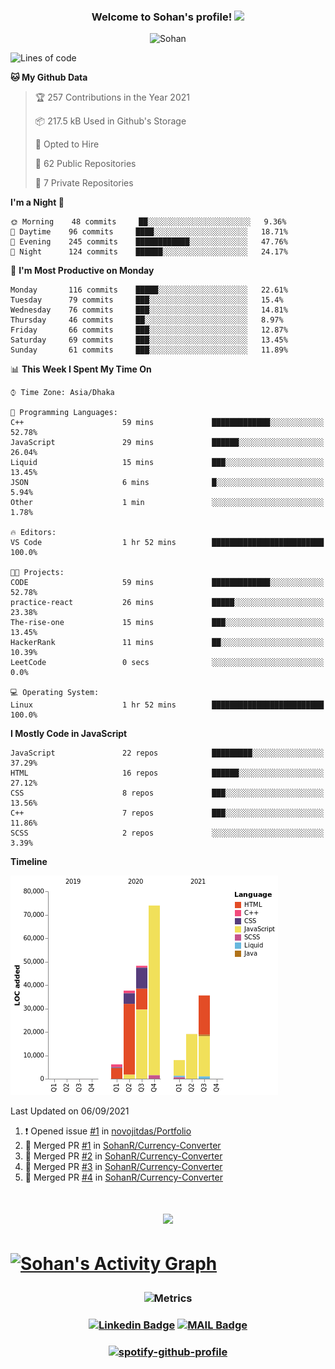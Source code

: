 <h3 align="center">
  Welcome to Sohan's profile!
  <img src="https://media.giphy.com/media/hvRJCLFzcasrR4ia7z/giphy.gif" width="28">
  
</h3>

<p align="center"> <img src="https://komarev.com/ghpvc/?username=sohanr" alt="Sohan" /></p>


<!--START_SECTION:waka-->
![Lines of code](https://img.shields.io/badge/From%20Hello%20World%20I%27ve%20Written-228462%20lines%20of%20code-blue)

**🐱 My Github Data** 

> 🏆 257 Contributions in the Year 2021
 > 
> 📦 217.5 kB Used in Github's Storage 
 > 
> 💼 Opted to Hire
 > 
> 📜 62 Public Repositories 
 > 
> 🔑 7 Private Repositories  
 > 
**I'm a Night 🦉** 

```text
🌞 Morning    48 commits     ██░░░░░░░░░░░░░░░░░░░░░░░   9.36% 
🌆 Daytime    96 commits     ████░░░░░░░░░░░░░░░░░░░░░   18.71% 
🌃 Evening    245 commits    ████████████░░░░░░░░░░░░░   47.76% 
🌙 Night      124 commits    ██████░░░░░░░░░░░░░░░░░░░   24.17%

```
📅 **I'm Most Productive on Monday** 

```text
Monday       116 commits    █████░░░░░░░░░░░░░░░░░░░░   22.61% 
Tuesday      79 commits     ███░░░░░░░░░░░░░░░░░░░░░░   15.4% 
Wednesday    76 commits     ███░░░░░░░░░░░░░░░░░░░░░░   14.81% 
Thursday     46 commits     ██░░░░░░░░░░░░░░░░░░░░░░░   8.97% 
Friday       66 commits     ███░░░░░░░░░░░░░░░░░░░░░░   12.87% 
Saturday     69 commits     ███░░░░░░░░░░░░░░░░░░░░░░   13.45% 
Sunday       61 commits     ███░░░░░░░░░░░░░░░░░░░░░░   11.89%

```


📊 **This Week I Spent My Time On** 

```text
⌚︎ Time Zone: Asia/Dhaka

💬 Programming Languages: 
C++                      59 mins             █████████████░░░░░░░░░░░░   52.78% 
JavaScript               29 mins             ██████░░░░░░░░░░░░░░░░░░░   26.04% 
Liquid                   15 mins             ███░░░░░░░░░░░░░░░░░░░░░░   13.45% 
JSON                     6 mins              █░░░░░░░░░░░░░░░░░░░░░░░░   5.94% 
Other                    1 min               ░░░░░░░░░░░░░░░░░░░░░░░░░   1.78%

🔥 Editors: 
VS Code                  1 hr 52 mins        █████████████████████████   100.0%

🐱‍💻 Projects: 
CODE                     59 mins             █████████████░░░░░░░░░░░░   52.78% 
practice-react           26 mins             █████░░░░░░░░░░░░░░░░░░░░   23.38% 
The-rise-one             15 mins             ███░░░░░░░░░░░░░░░░░░░░░░   13.45% 
HackerRank               11 mins             ██░░░░░░░░░░░░░░░░░░░░░░░   10.39% 
LeetCode                 0 secs              ░░░░░░░░░░░░░░░░░░░░░░░░░   0.0%

💻 Operating System: 
Linux                    1 hr 52 mins        █████████████████████████   100.0%

```

**I Mostly Code in JavaScript** 

```text
JavaScript               22 repos            █████████░░░░░░░░░░░░░░░░   37.29% 
HTML                     16 repos            ██████░░░░░░░░░░░░░░░░░░░   27.12% 
CSS                      8 repos             ███░░░░░░░░░░░░░░░░░░░░░░   13.56% 
C++                      7 repos             ███░░░░░░░░░░░░░░░░░░░░░░   11.86% 
SCSS                     2 repos             ░░░░░░░░░░░░░░░░░░░░░░░░░   3.39%

```


**Timeline**

![Chart not found](https://raw.githubusercontent.com/SohanR/SohanR/master/charts/bar_graph.png) 


 Last Updated on 06/09/2021
<!--END_SECTION:waka-->


<!--START_SECTION:activity-->
1. ❗️ Opened issue [#1](https://github.com/novojitdas/Portfolio/issues/1) in [novojitdas/Portfolio](https://github.com/novojitdas/Portfolio)
2. 🎉 Merged PR [#1](https://github.com/SohanR/Currency-Converter/pull/1) in [SohanR/Currency-Converter](https://github.com/SohanR/Currency-Converter)
3. 🎉 Merged PR [#2](https://github.com/SohanR/Currency-Converter/pull/2) in [SohanR/Currency-Converter](https://github.com/SohanR/Currency-Converter)
4. 🎉 Merged PR [#3](https://github.com/SohanR/Currency-Converter/pull/3) in [SohanR/Currency-Converter](https://github.com/SohanR/Currency-Converter)
5. 🎉 Merged PR [#4](https://github.com/SohanR/Currency-Converter/pull/4) in [SohanR/Currency-Converter](https://github.com/SohanR/Currency-Converter)
<!--END_SECTION:activity-->





<h1 align="center">

 <img src="https://github-readme-streak-stats.herokuapp.com?user=sohanr&theme=radical&hide_border=true" />

<h1>  
 
 <a href="https://github.com/ashutosh00710/github-readme-activity-graph"><img alt="Sohan's Activity Graph" src="https://activity-graph.herokuapp.com/graph?username=sohanr&bg_color=1F222E&color=F8D866&line=F85D7F&point=FFFFFF&hide_border=true" /></a>



<h3 align="center">
 
  ![Metrics](https://metrics.lecoq.io/sohanr?template=classic&base.header=0&base.activity=0&base.community=0&base.repositories=0&base.metadata=0&notable=1&achievements=1&achievements.threshold=C&achievements.secrets=true&achievements.display=compact&achievements.limit=0&notable.repositories=false&config.timezone=Asia%2FDhaka)
 
<h3>  
  
  
<h3 align="center">

[![Linkedin Badge](https://img.shields.io/badge/-MizanurRahmanSohan-blue?style=flat-square&logo=Linkedin&logoColor=white&link=https://www.linkedin.com/in/mizanurrahman/)](https://www.linkedin.com/in/mizanurrahman/) [![MAIL Badge](https://img.shields.io/badge/-sohanjs.bd@gmail.com-c14438?style=flat-square&logo=Gmail&logoColor=white&link=mailto:sohanjs.bd@gmail.com)](mailto:mizan.rahman66d@gmail.com)

</h3>

<h3 align="center">

[![spotify-github-profile](https://spotify-github-profile.vercel.app/api/view?uid=31gc6dqehmxwphqvk5gwufpxasl4&cover_image=true&theme=default)](https://github.com/kittinan/spotify-github-profile)

</h3>
